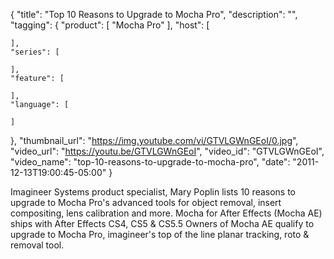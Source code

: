 {
  "title": "Top 10 Reasons to Upgrade to Mocha Pro",
  "description": "",
  "tagging": {
    "product": [
      "Mocha Pro"
    ],
    "host": [

    ],
    "series": [

    ],
    "feature": [

    ],
    "language": [

    ]
  },
  "thumbnail_url": "https://img.youtube.com/vi/GTVLGWnGEoI/0.jpg",
  "video_url": "https://youtu.be/GTVLGWnGEoI",
  "video_id": "GTVLGWnGEoI",
  "video_name": "top-10-reasons-to-upgrade-to-mocha-pro",
  "date": "2011-12-13T19:00:45-05:00"
}

Imagineer Systems product specialist, Mary Poplin lists 10 reasons to upgrade
to Mocha Pro's advanced tools for object removal, insert compositing, lens
calibration and more. Mocha for After Effects (Mocha AE) ships with After
Effects CS4, CS5 &amp; CS5.5 Owners of Mocha AE qualify to upgrade to Mocha
Pro, imagineer's top of the line planar tracking, roto &amp; removal tool.


